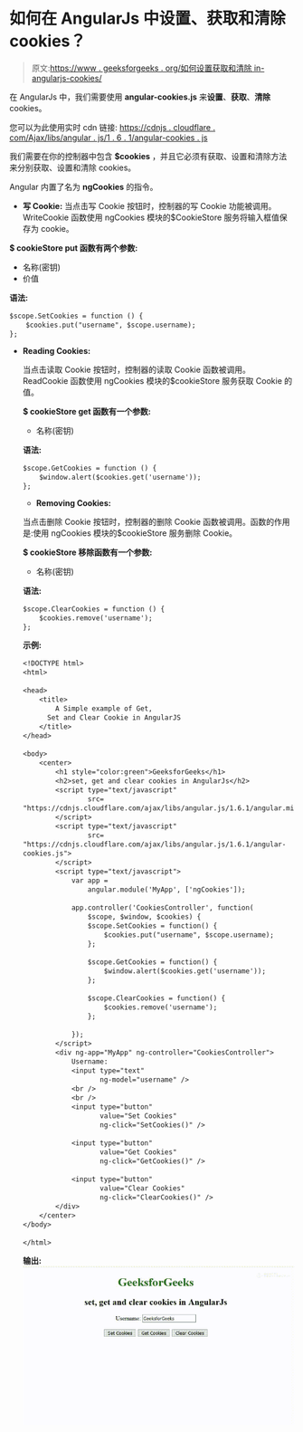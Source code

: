 # 如何在 AngularJs 中设置、获取和清除 cookies？

> 原文:[https://www . geeksforgeeks . org/如何设置获取和清除 in-angularjs-cookies/](https://www.geeksforgeeks.org/how-to-set-get-and-clear-cookies-in-angularjs/)

在 AngularJs 中，我们需要使用 **angular-cookies.js** 来**设置**、**获取**、**清除**cookies。

您可以为此使用实时 cdn 链接:
[https://cdnjs . cloudflare . com/Ajax/libs/angular . js/1 . 6 . 1/angular-cookies . js](https://cdnjs.cloudflare.com/ajax/libs/angular.js/1.6.1/angular-cookies.js)

我们需要在你的控制器中包含 **$cookies** ，并且它必须有获取、设置和清除方法来分别获取、设置和清除 cookies。

Angular 内置了名为 **ngCookies** 的指令。

*   **写 Cookie:**
    当点击写 Cookie 按钮时，控制器的写 Cookie 功能被调用。WriteCookie 函数使用 ngCookies 模块的$CookieStore 服务将输入框值保存为 cookie。

**$ cookieStore put 函数有两个参数:**

*   名称(密钥)
*   价值

**语法:**

```
$scope.SetCookies = function () {
    $cookies.put("username", $scope.username);
};

```

*   **Reading Cookies:**

    当点击读取 Cookie 按钮时，控制器的读取 Cookie 函数被调用。ReadCookie 函数使用 ngCookies 模块的$cookieStore 服务获取 Cookie 的值。

    **$ cookieStore get 函数有一个参数:**

    *   名称(密钥)

    **语法:**

    ```
    $scope.GetCookies = function () {
        $window.alert($cookies.get('username'));
    };

    ```

    *   **Removing Cookies:**

    当点击删除 Cookie 按钮时，控制器的删除 Cookie 函数被调用。函数的作用是:使用 ngCookies 模块的$cookieStore 服务删除 Cookie。

    **$ cookieStore 移除函数有一个参数:**

    *   名称(密钥)

    **语法:**

    ```
    $scope.ClearCookies = function () {
        $cookies.remove('username');
    };

    ```

    **示例:**

    ```
    <!DOCTYPE html>
    <html>

    <head>
        <title>
            A Simple example of Get,
          Set and Clear Cookie in AngularJS
        </title>
    </head>

    <body>
        <center>
            <h1 style="color:green">GeeksforGeeks</h1>
            <h2>set, get and clear cookies in AngularJs</h2>
            <script type="text/javascript" 
                    src=
    "https://cdnjs.cloudflare.com/ajax/libs/angular.js/1.6.1/angular.min.js">
            </script>
            <script type="text/javascript" 
                    src=
    "https://cdnjs.cloudflare.com/ajax/libs/angular.js/1.6.1/angular-cookies.js">
            </script>
            <script type="text/javascript">
                var app =
                    angular.module('MyApp', ['ngCookies']);

                app.controller('CookiesController', function(
                    $scope, $window, $cookies) {
                    $scope.SetCookies = function() {
                        $cookies.put("username", $scope.username);
                    };

                    $scope.GetCookies = function() {
                        $window.alert($cookies.get('username'));
                    };

                    $scope.ClearCookies = function() {
                        $cookies.remove('username');
                    };

                });
            </script>
            <div ng-app="MyApp" ng-controller="CookiesController">
                Username:
                <input type="text" 
                       ng-model="username" />
                <br />
                <br />
                <input type="button"
                       value="Set Cookies"
                       ng-click="SetCookies()" />

                <input type="button" 
                       value="Get Cookies" 
                       ng-click="GetCookies()" />

                <input type="button" 
                       value="Clear Cookies"
                       ng-click="ClearCookies()" />
            </div>
        </center>
    </body>

    </html>
    ```

    **输出:**
    ![](img/9ec1b9f3df034b0b8c38b6db77e97fb9.png)